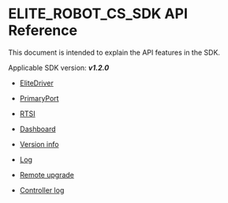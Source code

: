 # ELITE_ROBOT_CS_SDK API Reference

This document is intended to explain the API features in the SDK.

Applicable SDK version: ***v1.2.0***

- [EliteDriver](./EliteDriver.en.md)

- [PrimaryPort](./PrimaryPort.en.md)

- [RTSI](./RTSI.en.md)

- [Dashboard](./Dashboard.en.md)

- [Version info](./VersionInfo.cn.md)

- [Log](./Log.en.md)

- [Remote upgrade](./RemoteUpgrade.en.md)

- [Controller log](./ControllerLog.en.md)